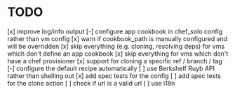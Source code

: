 
# TODO

[x] improve log/info output
[-] configure app cookbook in chef_solo config rather than vm config
[x] warn if cookbook_path is manually configured and will be overridden
[x] skip everything (e.g. cloning, resolving deps) for vms which don't define an app cookbook
[x] skip everything for vms which don't have a chef provisioner
[x] support for cloning a specific ref / branch / tag
[-] configure the default recipe automatically
[ ] use Berkshelf Ruyb API rather than shelling out 
[x] add spec tests for the config
[ ] add spec tests for the clone action
[ ] check if url is a valid url
[ ] use i18n
